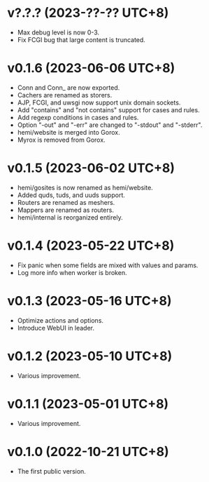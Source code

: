 v?.?.?                                                        (2023-??-?? UTC+8)
================================================================================

  * Max debug level is now 0-3.
  * Fix FCGI bug that large content is truncated.

v0.1.6                                                        (2023-06-06 UTC+8)
================================================================================

  * Conn and Conn_ are now exported.
  * Cachers are renamed as storers.
  * AJP, FCGI, and uwsgi now support unix domain sockets.
  * Add "contains" and "not contains" support for cases and rules.
  * Add regexp conditions in cases and rules.
  * Option "-out" and "-err" are changed to "-stdout" and "-stderr".
  * hemi/website is merged into Gorox.
  * Myrox is removed from Gorox.

v0.1.5                                                        (2023-06-02 UTC+8)
================================================================================

  * hemi/gosites is now renamed as hemi/website.
  * Added quds, tuds, and uuds support.
  * Routers are renamed as meshers.
  * Mappers are renamed as routers.
  * hemi/internal is reorganized entirely.

v0.1.4                                                        (2023-05-22 UTC+8)
================================================================================

  * Fix panic when some fields are mixed with values and params.
  * Log more info when worker is broken.

v0.1.3                                                        (2023-05-16 UTC+8)
================================================================================

  * Optimize actions and options.
  * Introduce WebUI in leader.

v0.1.2                                                        (2023-05-10 UTC+8)
================================================================================

  * Various improvement.

v0.1.1                                                        (2023-05-01 UTC+8)
================================================================================

  * Various improvement.

v0.1.0                                                        (2022-10-21 UTC+8)
================================================================================

  * The first public version.

